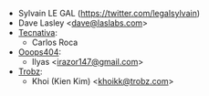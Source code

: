 - Sylvain LE GAL (<https://twitter.com/legalsylvain>)
- Dave Lasley \<<dave@laslabs.com>\>
- [Tecnativa](https://www.tecnativa.com):
  - Carlos Roca
- [Ooops404](https://www.ooops404.com):
  - Ilyas \<<irazor147@gmail.com>\>
- [Trobz](https://trobz.com):
  - Khoi (Kien Kim) \<<khoikk@trobz.com>\>
